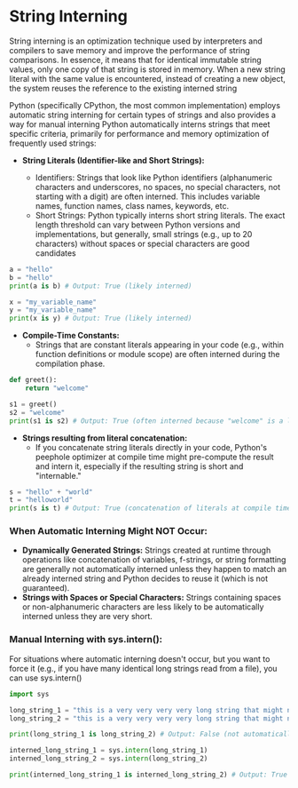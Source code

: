 # String Interning
String interning is an optimization technique used by interpreters and compilers to save memory and improve the performance of string comparisons. In essence, it means that for identical immutable string values, only one copy of that string is stored in memory. When a new string literal with the same value is encountered, instead of creating a new object, the system reuses the reference to the existing interned string

Python (specifically CPython, the most common implementation) employs automatic string interning for certain types of strings and also provides a way for manual interning
Python automatically interns strings that meet specific criteria, primarily for performance and memory optimization of frequently used strings:
- __String Literals (Identifier-like and Short Strings):__
  
  - Identifiers: Strings that look like Python identifiers (alphanumeric characters and underscores, no spaces, no special characters, not starting with a digit) are often interned. This includes variable names, function names, class names, keywords, etc.
  - Short Strings: Python typically interns short string literals. The exact length threshold can vary between Python versions and implementations, but generally, small strings (e.g., up to 20 characters) without spaces or special characters are good candidates
```python
a = "hello"
b = "hello"
print(a is b) # Output: True (likely interned)

x = "my_variable_name"
y = "my_variable_name"
print(x is y) # Output: True (likely interned)
```
- __Compile-Time Constants:__
  -  Strings that are constant literals appearing in your code (e.g., within function definitions or module scope) are often interned during the compilation phase.
```python
def greet():
    return "welcome"

s1 = greet()
s2 = "welcome"
print(s1 is s2) # Output: True (often interned because "welcome" is a literal)
```
- __Strings resulting from literal concatenation:__
  -  If you concatenate string literals directly in your code, Python's peephole optimizer at compile time might pre-compute the result and intern it, especially if the resulting string is short and "internable."
```python
s = "hello" + "world"
t = "helloworld"
print(s is t) # Output: True (concatenation of literals at compile time)
```
### When Automatic Interning Might NOT Occur:
  - __Dynamically Generated Strings:__
    Strings created at runtime through operations like concatenation of variables, f-strings, or string formatting are generally not automatically interned unless they happen to match an already interned string and Python decides to reuse it (which is not guaranteed).
  - __Strings with Spaces or Special Characters:__
    Strings containing spaces or non-alphanumeric characters are less likely to be automatically interned unless they are very short.
### Manual Interning with sys.intern():
  For situations where automatic interning doesn't occur, but you want to force it (e.g., if you have many identical long strings read from a file), you can use sys.intern()
  ```python
import sys

long_string_1 = "this is a very very very very long string that might not be automatically interned"
long_string_2 = "this is a very very very very long string that might not be automatically interned"

print(long_string_1 is long_string_2) # Output: False (not automatically interned)

interned_long_string_1 = sys.intern(long_string_1)
interned_long_string_2 = sys.intern(long_string_2)

print(interned_long_string_1 is interned_long_string_2) # Output: True (forced interning)
```

